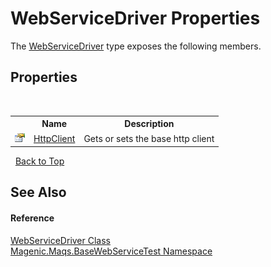 # WebServiceDriver Properties
 

The <a href="MAQS_5/WebServices_AUTOGENERATED/WebServiceDriver_Class">WebServiceDriver</a> type exposes the following members.


## Properties
&nbsp;<table><tr><th></th><th>Name</th><th>Description</th></tr><tr><td>![Public property](media/pubproperty.gif "Public property")</td><td><a href="MAQS_5/WebServices_AUTOGENERATED/WebServiceDriver-HttpClient_Property">HttpClient</a></td><td>
Gets or sets the base http client</td></tr></table>&nbsp;
<a href="#webservicedriver-properties">Back to Top</a>

## See Also


#### Reference
<a href="MAQS_5/WebServices_AUTOGENERATED/WebServiceDriver_Class">WebServiceDriver Class</a><br /><a href="MAQS_5/WebServices_AUTOGENERATED/Magenic-Maqs-BaseWebServiceTest_Namespace">Magenic.Maqs.BaseWebServiceTest Namespace</a><br />